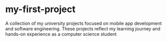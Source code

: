 # my-first-project
A collection of my university projects focused on mobile app development and software engineering. These projects reflect my learning journey and hands-on experience as a computer science student
